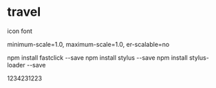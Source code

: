 # travel

icon font
 
minimum-scale=1.0, maximum-scale=1.0, er-scalable=no

npm install fastclick --save
npm install stylus --save
npm install stylus-loader --save


1234231223
